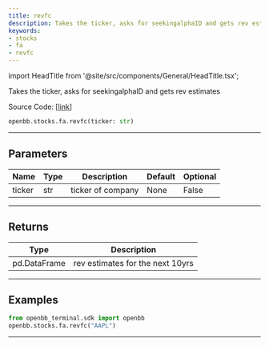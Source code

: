 ```yaml
---
title: revfc
description: Takes the ticker, asks for seekingalphaID and gets rev estimates
keywords:
- stocks
- fa
- revfc
---
```


import HeadTitle from '@site/src/components/General/HeadTitle.tsx';

<HeadTitle title="stocks.fa.revfc - Reference | OpenBB SDK Docs" />

Takes the ticker, asks for seekingalphaID and gets rev estimates

Source Code: [[link](https://github.com/OpenBB-finance/OpenBBTerminal/tree/main/openbb_terminal/stocks/fundamental_analysis/seeking_alpha_model.py#L155)]

```python wordwrap
openbb.stocks.fa.revfc(ticker: str)
```

---

## Parameters

| Name | Type | Description | Default | Optional |
| ---- | ---- | ----------- | ------- | -------- |
| ticker | str | ticker of company | None | False |


---

## Returns

| Type | Description |
| ---- | ----------- |
| pd.DataFrame | rev estimates for the next 10yrs |
---

## Examples

```python
from openbb_terminal.sdk import openbb
openbb.stocks.fa.revfc("AAPL")
```

---


